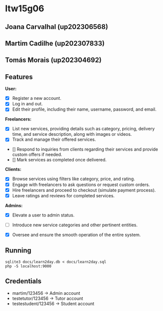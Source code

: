 # ltw15g06

## Joana Carvalhal (up202306568)
## Martim Cadilhe (up202307833)
## Tomás Morais (up202304692)

## Features

**User:**
- [x] Register a new account.
- [x] Log in and out.
- [x] Edit their profile, including their name, username, password, and email.

**Freelancers:**
- [x] List new services, providing details such as category, pricing, delivery time, and service description, along with images or videos.
- [x] Track and manage their offered services.
- [] Respond to inquiries from clients regarding their services and provide custom offers if needed.
- [] Mark services as completed once delivered.

**Clients:**
- [x] Browse services using filters like category, price, and rating.
- [x] Engage with freelancers to ask questions or request custom orders.
- [x] Hire freelancers and proceed to checkout (simulate payment process).
- [x] Leave ratings and reviews for completed services.

**Admins:**
- [x] Elevate a user to admin status.
- [ ] Introduce new service categories and other pertinent entities.
- [x] Oversee and ensure the smooth operation of the entire system.


## Running

    sqlite3 docs/learn2day.db < docs/learn2day.sql
    php -S localhost:9000

## Credentials

- martim/123456 -> Admin account
- testetutor/123456 -> Tutor account
- testestudent/123456 -> Student account